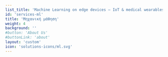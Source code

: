 ```yaml
---
list_title: 'Machine Learning on edge devices – IoT & medical wearables '
id: 'services-ml'
title: 'Μηχανική μάθηση'
weight: 4
background: ''
#button: 'About Us'
#buttonLink: 'about'
layout: 'custom'
icon: 'solutions-icons/ml.svg'
---
```

